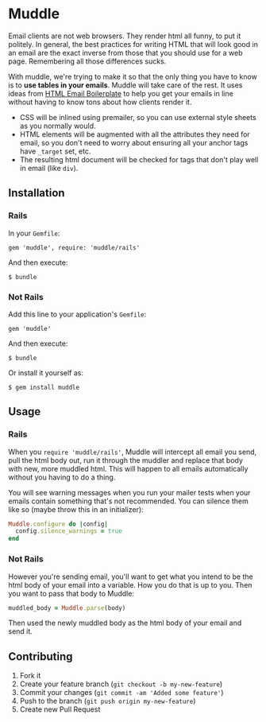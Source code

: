 # Muddle

Email clients are not web browsers. They render html all funny, to put it
politely. In general, the best practices for writing HTML that will look good
in an email are the exact inverse from those that you should use for a web
page. Remembering all those differences sucks.

With muddle, we're trying to make it so that the only thing you have to know is
to **use tables in your emails**. Muddle will take care of the rest. It uses
ideas from [HTML Email Boilerplate](http://htmlemailboilerplate.com/) to help
you get your emails in line without having to know tons about how clients
render it.

* CSS will be inlined using premailer, so you can use external style sheets as
  you normally would.
* HTML elements will be augmented with all the attributes they need for email,
  so you don't need to worry about ensuring all your anchor tags have `_target`
  set, etc.
* The resulting html document will be checked for tags that don't play well in
  email (like `div`).

## Installation

### Rails

In your `Gemfile`:

    gem 'muddle', require: 'muddle/rails'

And then execute:

    $ bundle

### Not Rails

Add this line to your application's `Gemfile`:

    gem 'muddle'

And then execute:

    $ bundle

Or install it yourself as:

    $ gem install muddle

## Usage

### Rails

When you `require 'muddle/rails'`, Muddle will intercept all email you send,
pull the html body out, run it through the muddler and replace that body with
new, more muddled html. This will happen to all emails automatically without
you having to do a thing.

You will see warning messages when you run your mailer tests when your emails
contain something that's not recommended. You can silence them like so (maybe
throw this in an initializer):

```ruby
Muddle.configure do |config|
  config.silence_warnings = true
end
```

### Not Rails

However you're sending email, you'll want to get what you intend to be the html
body of your email into a variable. How you do that is up to you. Then you want
to pass that body to Muddle:

```ruby
muddled_body = Muddle.parse(body)
```

Then used the newly muddled body as the html body of your email and send it.

## Contributing

1. Fork it
2. Create your feature branch (`git checkout -b my-new-feature`)
3. Commit your changes (`git commit -am 'Added some feature'`)
4. Push to the branch (`git push origin my-new-feature`)
5. Create new Pull Request
